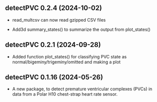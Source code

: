 ## detectPVC 0.2.4 (2024-10-02)

- read_multcsv can now read gzipped CSV files

- Add3d summary_states() to summarize the output from plot_states()


## detectPVC 0.2.1 (2024-09-28)

- Added function plot_states() for classifying PVC state as
  normal/bigeminy/trigeminy/omitted and making a plot


## detectPVC 0.1.16 (2024-05-26)

- A new package, to detect premature ventricular complexes (PVCs) in
  data from a Polar H10 chest-strap heart rate sensor.
